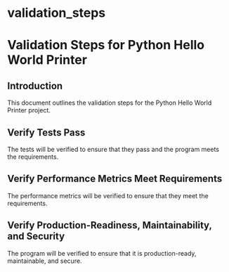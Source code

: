 # validation_steps

# Validation Steps for Python Hello World Printer
## Introduction
This document outlines the validation steps for the Python Hello World Printer project.

## Verify Tests Pass
The tests will be verified to ensure that they pass and the program meets the requirements.

## Verify Performance Metrics Meet Requirements
The performance metrics will be verified to ensure that they meet the requirements.

## Verify Production-Readiness, Maintainability, and Security
The program will be verified to ensure that it is production-ready, maintainable, and secure.